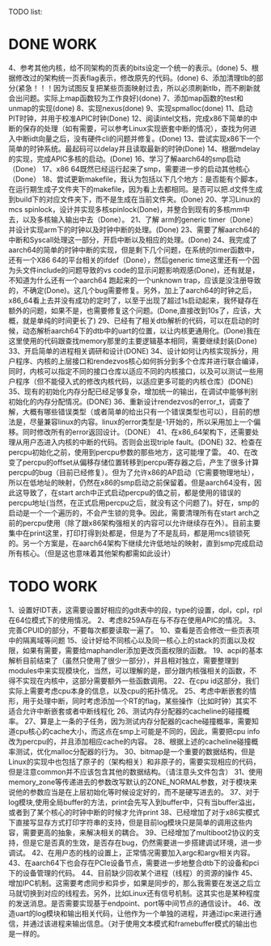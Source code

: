 TODO list:

# DONE WORK


4、参考其他内核，给不同架构的页表的bits设定一个统一的表示。(done)
5、根据修改过的架构统一页表flag表示，修改原先的代码。(done)
6、添加清理tlb的部分(紧急！！！因为试图反复把某些页面映射过去，所以必须刷新tlb，而不刷新就会出问题。实际上map函数较为工作良好)(done)
7、添加map函数的test和unmap的实现(done)
8、实现nexus(done)
9、实现spmalloc(done)
11、启动PIT时钟，并用于校准APIC时钟(Done)
12、阅读intel文档，完成x86下简单的中断的保存的处理（如有需要，可以参考Linux实现嵌套中断的情况），查找为何进入中断idt向量之后，没有硬件cli的问题并修复。(Done)
13、尝试实现x86下一个简单的时钟系统。最起码可以delay并且读取最新的时钟(Done)
14、根据mdelay的实现，完成APIC多核的启动。(Done)
16、学习了解aarch64的smp启动（Done）
17、x86 64既然已经运行起来了smp，需要进一步的启动其他核心（Done）
18、尝试更新makefile，我认为包括以下几个地方：是否能有个脚本，在运行期生成子文件夹下的makefile，因为看上去都相同。是否可以把.d文件生成到build下的对应文件夹下，而不是生成在当前文件夹。(Done)
20、学习Linux的mcs spinlock，设计并实现多核spinlock(Done)，并整合到现有的多核mm中去，以及多核输入输出中去（Done）。
21、了解 arm的generic timer（Done）并设计实现arm下的时钟以及时钟中断的处理。(Done)
23、需要了解aarch64的中断和Syscall处理这一部分，开启中断以及相应的处理。(Done)
24、我完成了aarch64的简单的时钟中断的实现，但是剩下几个问题，在系统的timer函数中，还有一个X86 64的平台相关的ifdef（Done），然后generic time这里还有一个因为头文件include的问题导致的vs code的显示问题影响观感(Done)，还有就是，不知道为什么还有一个aarch64 跑起来的一个unknown trap，应该是没注册导致的，不确定(Done)。这几个bug需要修复。另外，加上了aarch64的时钟之后，x86_64看上去并没有成功的定时了，以至于出现了超过1s启动起来，我怀疑存在额外的问题，如果不是，也需要修复这个问题。(Done,直接改到10s了，应该，大概，就是单纯的时间更长了)
29、已经有了相关dtb解析的代码，可以在启动的时候，动态解析aarch64下的dtb中的uart的位置，以让内核更通用化。(Done)我在这里使用的代码跟查找memory那里的主要逻辑基本相同，需要继续封装(Done)
33、开启简单的进程相关调研和设计(DONE)
34、设计如何让内核实现拆分，用户程序、内核的上层接口和rendezvos核心如何拆分到多个仓库并进行联合编译，同时，内核可以指定不同的接口仓库以适应不同的内核接口，以及可以测试一些用户程序（但不能侵入式的修改内核代码，以适应更多可能的内核仓库）(DONE)
35、现有的初始化内存分配已经足够复杂，增加统一的输出，在调试中能够判别初始化的内存分配情况。(DONE)
36、重新设计rendezvos的error_t，调查了解，大概有哪些错误类型（或者简单的给出只有一个错误类型也可以），目前的想法是，尽量兼容linux的内容。linux的error类型是-1开始的，所以采用加上一个偏移。同时修改所有的error返回设计。（DONE）
41、在x86_64架构下，还需要处理从用户态进入内核的中断的代码。否则会出现triple fault。(DONE)
32、检查在percpu初始化之前，使用到percpu参数的那些地方，这可能埋了雷。
40、在改变了percpu的offset从偏移存储位置转移到percpu寄存器之后，产生了很多计算percpu的bug（目前已经修复）。但为了允许x86的AP启动（它需要物理地址），所以在低地址的映射，仍然在x86的smp启动之前保留着。但是aarch64没有，因此这导致了，在start arch中正式启动percpu的值之前，都是使用的错误的percpu地址(当然，在正式启用percpu之后，就没有这个问题了)。好在，smp的启动是一个一个遍历的，不会产生锁的竞争。因此，需要清理所有在start arch之前的percpu使用（除了跟x86架构强相关的内容可以允许继续存在外）。目前主要集中在print这里，打印打得到处都是，但是为了不是乱码，都是用mcs锁锁死的。另一个方案是，在aarch64架构下继续允许低地址的映射，直到smp完成启动所有核心。（但是这也意味着其他架构都需如此设计）

# TODO WORK

1、设置好IDT表，这需要设置好相应的gdt表中的段，type的设置，dpl，cpl，rpl在64位模式下的使用情况。
2、考虑8259A存在与不存在使用APIC的情况。
3、完善CPUID的部分，不要每次都要读取一遍了。
10、查看是否会修改一些页表项中的隔离域等问题
15、设计好给不同核心以及同一核心上的stack的页面以及权限，如果有需要，需要给maphandler添加更改页面权限的函数。
19、acpi的基本解析目前结束了（虽然只使用了很少一部分），并且相对独立，需要整理到modules中来实现模块化，当然，可以理解的是，部分跟内核强相关的函数，不得不实现在内核中，这部分需要额外一些函数调用。
22、在cpu id这部分，我们实际上需要考虑cpu本身的信息，以及cpu的拓扑情况。
25、考虑中断嵌套的情形，用于处理中断，同时考虑添加一个RT的flag，某些操作（比如时钟）其实不适合允许中断嵌套或者中断线程化
26、测试内存分配器的cacheline的碰撞概率。
27、算是上一条的子任务，因为测试内存分配器的cache碰撞概率，需要知道cpu核心的cache大小，而这点在smp上可能是不同的，因此，需要把cpu info改为percpu的，并且添加相应cache的内容。
28、根据上述的cacheline碰撞概率测试，优化malloc分配器的行为。
30、bitmap是一个重要的数据结构，但是Linux的实现中也包括了原子的（架构相关）和非原子的，需要实现相应的代码，但是注意common并不应该包含其他的数据结构。（请注意头文件包含）
31、使用memory_zone等传递进去的参数改写默认的ZONE_NORMAL参数，对于模块来说他的参数应当是在上层初始化等时候设定好的，而不是硬写进去的。
37、对于log模块,使用全局buffer的方法，print会先写入到buffer中，只有当buffer溢出，或者到了某个核心的时钟中断的时候才允许print
38、已经增加了对于x86实模式下直接写显存方式打印字符串的支持，但是目前log模块只是简单的调用这些内容，需要更高的抽象，来解决相关的耦合。
39、已经增加了multiboot2协议的支持，但是它是否真的生效，是否存在bug，仍然需要进一步搭建调试环境，进一步调试。
42、在用户态的栈的设置上，正常情况需要加入argc和argv相关内容。
43、在aarch64下也会存在PCIe设备节点，需要进一步地整合dtb下的设备和pci下的设备管理的代码。
44、目前缺少回收某个进程（线程）的资源的操作
45、增加IPC机制。这需要考虑同步和异步，如果是同步的，那么我需要在发送之后立马就切换到对应的线程去。另外，比如Linux还有信号机制。这其实也是某种程度的发送消息。是否需要实现基于endpoint、port等中间节点的通信设计。
46、改造uart的log模块和输出相关代码，让他作为一个单独的进程，并通过ipc来进行通信，并通过该进程来输出信息。（对于使用文本模式和framebuffer模式的输出也是一样的。